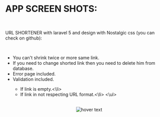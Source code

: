 # APP SCREEN SHOTS:
<br/>
<p>URL SHORTENER with laravel 5 and design with Nostalgic css (you can check on github):</p>
<br/>
<ul>
  <li>You can't shrink twice or more same link.</li>
  <li>If you need to change shorted link then you need to delete him from database.</li>
  <li>Error page included.</li>
  <li>Validation included.</li>
    <ul>
       <li>If link is empty.<\li>
       <li>If link in not respecting URL format.<\li>
    <\ul>
</ul> 
<br/>
<p align="center">
  <img src="https://github.com/ELATTARIYassine/URL-shortener-laravel-5-and-nostalgic-css/blob/master/Github-images/localhost.png?raw=true"  title="hover text"> 
</p>

